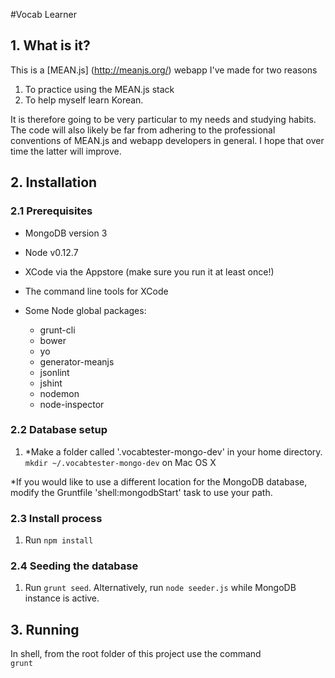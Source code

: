 #Vocab Learner

## 1. What is it?

This is a [MEAN.js] (http://meanjs.org/) webapp I've made for two reasons  
  1. To practice using the MEAN.js stack  
  2. To help myself learn Korean.

It is therefore going to be very particular to my needs and studying habits. The code will also likely be far from adhering to the professional conventions of MEAN.js and webapp developers in general. I hope that over time the latter will improve.

## 2. Installation

### 2.1 Prerequisites

  * MongoDB version 3
  * Node v0.12.7
  * XCode via the Appstore (make sure you run it at least once!)
  * The command line tools for XCode

  * Some Node global packages:
    * grunt-cli
    * bower
    * yo
    * generator-meanjs
    * jsonlint
    * jshint
    * nodemon
    * node-inspector

### 2.2 Database setup

  1. \*Make a folder called '.vocabtester-mongo-dev' in your home directory. `mkdir ~/.vocabtester-mongo-dev` on Mac OS X

 \*If you would like to use a different location for the MongoDB database, modify the Gruntfile 'shell:mongodbStart' task to use your path.  
 
### 2.3 Install process

  1. Run `npm install`  

### 2.4 Seeding the database

  1. Run `grunt seed`. Alternatively, run `node seeder.js` while MongoDB instance is active.

## 3. Running

In shell, from the root folder of this project use the command  
`grunt`  
